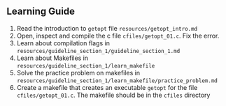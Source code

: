 ## Learning Guide
1. Read the introduction to `getopt` file `resources/getopt_intro.md`
2. Open, inspect and compile the c file `cfiles/getopt_01.c`. Fix the error.
3. Learn about compilation flags in `resources/guideline_section_1/guideline_section_1.md`
4. Learn about 	Makefiles in `resources/guideline_section_1/learn_makefile`
5. Solve the practice problem on makefiles in `resources/guideline_section_1/learn_makefile/practice_problem.md`
6. Create a makefile that creates an executable `getopt` for the file `cfiles/getopt_01.c`. The makefile should be in the `cfiles` directory 

